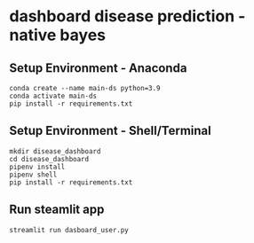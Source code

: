 # dashboard disease prediction - native bayes

## Setup Environment - Anaconda
```
conda create --name main-ds python=3.9
conda activate main-ds
pip install -r requirements.txt
```

## Setup Environment - Shell/Terminal
```
mkdir disease_dashboard
cd disease_dashboard
pipenv install
pipenv shell
pip install -r requirements.txt
```

## Run steamlit app
```
streamlit run dasboard_user.py
```
